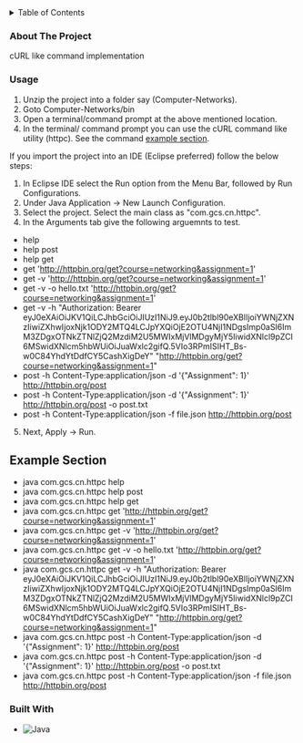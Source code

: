 <details>
  <summary>Table of Contents</summary>
  <ol>
    <li>
      <a href="#about-the-project">About The Project</a>
      <ul>
        <li><a href="#usage">Installation / Usage</a></li>
      </ul>
      <ul>
        <li><a href="#built-with">Built With</a></li>
      </ul>
    </li>
  </ol>
</details>

### About The Project
cURL like command implementation 

### Usage

1. Unzip the project into a folder say (Computer-Networks).
2. Goto Computer-Networks/bin
3. Open a terminal/command prompt at the above mentioned location.
4. In the terminal/ command prompt you can use the cURL command like utility (httpc). See the command <a href="#example-section">example section</a>.

If you import the project into an IDE (Eclipse preferred) follow the below steps:
1. In Eclipse IDE select the Run option from the Menu Bar, followed by Run Configurations.
2. Under Java Application -> New Launch Configuration.
3. Select the project. Select the main class as "com.gcs.cn.httpc".
4. In the Arguments tab give the following arguemnts to test.
- help
- help post
- help get
- get 'http://httpbin.org/get?course=networking&assignment=1'
- get -v 'http://httpbin.org/get?course=networking&assignment=1'
- get  -v -o hello.txt 'http://httpbin.org/get?course=networking&assignment=1'
- get -v -h "Authorization: Bearer eyJ0eXAiOiJKV1QiLCJhbGciOiJIUzI1NiJ9.eyJ0b2tlbl90eXBlIjoiYWNjZXNzIiwiZXhwIjoxNjk1ODY2MTQ4LCJpYXQiOjE2OTU4NjI1NDgsImp0aSI6ImM3ZDgxOTNkZTNlZjQ2MzdiM2U5MWIxMjVlMDgyMjY5IiwidXNlcl9pZCI6MSwidXNlcm5hbWUiOiJuaWxlc2gifQ.5VIo3RPmISIHT_Bs-w0C84YhdYtDdfCY5CashXigDeY" "http://httpbin.org/get?course=networking&assignment=1"
- post -h Content-Type:application/json -d '{"Assignment": 1}' http://httpbin.org/post
- post -h Content-Type:application/json -d '{"Assignment": 1}' http://httpbin.org/post -o post.txt
- post -h Content-Type:application/json -f file.json http://httpbin.org/post
5. Next, Apply -> Run.


## Example Section

- java com.gcs.cn.httpc help
- java com.gcs.cn.httpc help post
- java com.gcs.cn.httpc help get
- java com.gcs.cn.httpc get 'http://httpbin.org/get?course=networking&assignment=1'
- java com.gcs.cn.httpc get -v 'http://httpbin.org/get?course=networking&assignment=1'
- java com.gcs.cn.httpc get  -v -o hello.txt 'http://httpbin.org/get?course=networking&assignment=1'
- java com.gcs.cn.httpc get -v -h "Authorization: Bearer eyJ0eXAiOiJKV1QiLCJhbGciOiJIUzI1NiJ9.eyJ0b2tlbl90eXBlIjoiYWNjZXNzIiwiZXhwIjoxNjk1ODY2MTQ4LCJpYXQiOjE2OTU4NjI1NDgsImp0aSI6ImM3ZDgxOTNkZTNlZjQ2MzdiM2U5MWIxMjVlMDgyMjY5IiwidXNlcl9pZCI6MSwidXNlcm5hbWUiOiJuaWxlc2gifQ.5VIo3RPmISIHT_Bs-w0C84YhdYtDdfCY5CashXigDeY" "http://httpbin.org/get?course=networking&assignment=1"
- java com.gcs.cn.httpc post -h Content-Type:application/json -d '{"Assignment": 1}' http://httpbin.org/post
- java com.gcs.cn.httpc post -h Content-Type:application/json -d '{"Assignment": 1}' http://httpbin.org/post -o post.txt
- java com.gcs.cn.httpc post -h Content-Type:application/json -f file.json http://httpbin.org/post

### Built With

* ![Java](https://img.shields.io/badge/java-red?style=for-the-badge&logo=Java&logoColor=red)


